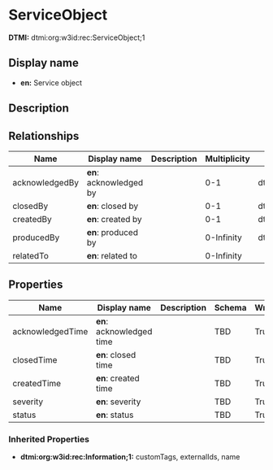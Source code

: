 # ServiceObject
**DTMI:** dtmi:org:w3id:rec:ServiceObject;1
## Display name
- **en:** Service object
## Description
## Relationships
|Name|Display name|Description|Multiplicity|Target|Properties|Writable|
|-|-|-|-|-|-|-|
|acknowledgedBy|**en**: acknowledged by||0-1|dtmi:org:w3id:rec:Agent;1||True|
|closedBy|**en**: closed by||0-1|dtmi:org:w3id:rec:Agent;1||True|
|createdBy|**en**: created by||0-1|dtmi:org:w3id:rec:Agent;1||True|
|producedBy|**en**: produced by||0-Infinity|dtmi:org:brickschema:schema:Brick:Point;1||True|
|relatedTo|**en**: related to||0-Infinity|||True|
## Properties
|Name|Display name|Description|Schema|Writable|
|-|-|-|-|-|
|acknowledgedTime|**en**: acknowledged time||TBD|True|
|closedTime|**en**: closed time||TBD|True|
|createdTime|**en**: created time||TBD|True|
|severity|**en**: severity||TBD|True|
|status|**en**: status||TBD|True|
### Inherited Properties
* **dtmi:org:w3id:rec:Information;1:** customTags, externalIds, name
